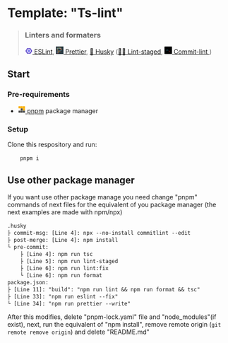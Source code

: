# Template: "Ts-lint"

> ### Linters and formaters
>
> <a href="https://eslint.org/" >
> <img alt="ESLint logo" src="https://raw.githubusercontent.com/KevinNicolas/template-Ts-lint/861b1782a0d418d7119749dd5b632a2cdce643a8/images/eslint-logo.svg" itemprop="image" width="17"> ESLint</a>,
> <a href="https://prettier.io/">
> <img alt="Prettier logo" src="https://github.com/KevinNicolas/template-Ts-lint/blob/main/images/prettier-logo.png?raw=true" width="17" /> Prettier</a>,
> <a href="https://typicode.github.io/husky/#/">🐶 Husky</a> (<a href="https://github.com/okonet/lint-staged#readme">🚫💩 Lint-staged</a>, 
>   <a href="https://commitlint.js.org/#/">
>   <img alt="Commit-lint logo." src="https://raw.githubusercontent.com/KevinNicolas/template-Ts-lint/861b1782a0d418d7119749dd5b632a2cdce643a8/images/commitlint-logo.svg" itemprop="image" width="17" /> Commit-lint
>   </a>)

## Start

### Pre-requirements

- <a href="https://pnpm.io/es/"><img alter="pnpm logo." src="https://raw.githubusercontent.com/KevinNicolas/template-Ts-lint/3f1a6ec0eb8e1c528fcfd5ac30353216bb660ee6/images/pnpm-logo.svg" width="17" /> pnpm</a> package manager

### Setup

Clone this respository and run:

```
    pnpm i
```

## Use other package manager

<span>If you want use other package manage you need change "pnpm" commands of next files for the equivalent of you package manager (the next examples are made with npm/npx)</span>

    .husky
    ├ commit-msg: [Line 4]: npx --no-install commitlint --edit
    ├ post-merge: [Line 4]: npm install
    └ pre-commit:
        ├ [Line 4]: npm run tsc
        ├ [Line 5]: npm run lint-staged
        ├ [Line 6]: npm run lint:fix
        └ [Line 6]: npm run format
    package.json:
    ├ [Line 11]: "build": "npm run lint && npm run format && tsc"
    ├ [Line 33]: "npm run eslint --fix"
    └ [Line 34]: "npm run prettier --write"

After this modifies, delete "pnpm-lock.yaml" file and "node_modules"(if exist), next, run the equivalent of "npm install", remove remote origin (`git remote remove origin`) and delete "README.md"
